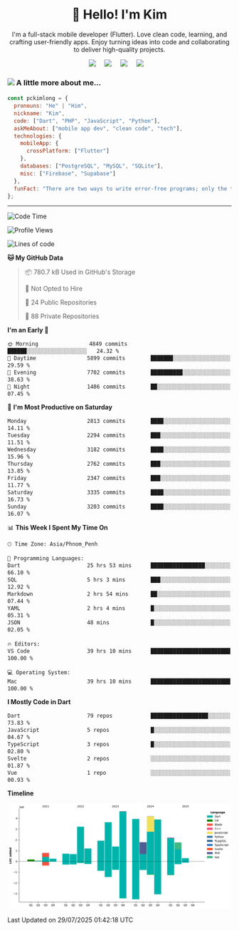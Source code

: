 <h1 align="center">👋 Hello! I'm Kim</h1>

<p align="center">
   I'm a full-stack mobile developer (Flutter). Love clean code, learning, and crafting user-friendly apps. Enjoy turning ideas into code and collaborating to deliver high-quality projects.
</p>

<p align="center">
  <a href="mailto:pochkimlong88@gmail.com"><img src="https://img.shields.io/badge/gmail-%23D14836.svg?&style=for-the-badge&logo=gmail&logoColor=white" /></a>&nbsp;&nbsp;&nbsp;&nbsp;
  <a href="https://t.me/pochkimlong/"><img src="https://img.shields.io/badge/telegram-%230077B5.svg?&style=for-the-badge&logo=telegram&logoColor=white" /></a>&nbsp;&nbsp;&nbsp;&nbsp;
  <a href="https://www.youtube.com/@PochKimlong/"><img src="https://img.shields.io/badge/youtube-%23dc2743.svg?&style=for-the-badge&logo=youtube&logoColor=white" /></a>&nbsp;&nbsp;&nbsp;&nbsp;
  <a href="https://www.tiktok.com/@pckimlong/"><img src="https://img.shields.io/badge/tiktok-%23000000.svg?&style=for-the-badge&logo=tiktok&logoColor=white" /></a>&nbsp;&nbsp;&nbsp;&nbsp;
</p>

### <img src="https://media.giphy.com/media/VgCDAzcKvsR6OM0uWg/giphy.gif" width="50"> A little more about me...  

```javascript
const pckimlong = {
  pronouns: "He" | "Him",
  nickname: "Kim",
  code: ["Dart", "PHP", "JavaScript", "Python"],
  askMeAbout: ["mobile app dev", "clean code", "tech"],
  technologies: {
    mobileApp: {
      crossPlatform: ["Flutter"]
    },
    databases: ["PostgreSQL", "MySQL", "SQLite"],
    misc: ["Firebase", "Supabase"]
  },
  funFact: "There are two ways to write error-free programs; only the third one works."
};
```
---

<!--START_SECTION:waka-->
![Code Time](http://img.shields.io/badge/Code%20Time-1%2C631%20hrs%2042%20mins-blue)

![Profile Views](http://img.shields.io/badge/Profile%20Views-0-blue)

![Lines of code](https://img.shields.io/badge/From%20Hello%20World%20I%27ve%20Written-36.5%20million%20lines%20of%20code-blue)

**🐱 My GitHub Data** 

> 📦 780.7 kB Used in GitHub's Storage 
 > 
> 🚫 Not Opted to Hire
 > 
> 📜 24 Public Repositories 
 > 
> 🔑 88 Private Repositories 
 > 
**I'm an Early 🐤** 

```text
🌞 Morning                4849 commits        ██████░░░░░░░░░░░░░░░░░░░   24.32 % 
🌆 Daytime                5899 commits        ███████░░░░░░░░░░░░░░░░░░   29.59 % 
🌃 Evening                7702 commits        ██████████░░░░░░░░░░░░░░░   38.63 % 
🌙 Night                  1486 commits        ██░░░░░░░░░░░░░░░░░░░░░░░   07.45 % 
```
📅 **I'm Most Productive on Saturday** 

```text
Monday                   2813 commits        ████░░░░░░░░░░░░░░░░░░░░░   14.11 % 
Tuesday                  2294 commits        ███░░░░░░░░░░░░░░░░░░░░░░   11.51 % 
Wednesday                3182 commits        ████░░░░░░░░░░░░░░░░░░░░░   15.96 % 
Thursday                 2762 commits        ███░░░░░░░░░░░░░░░░░░░░░░   13.85 % 
Friday                   2347 commits        ███░░░░░░░░░░░░░░░░░░░░░░   11.77 % 
Saturday                 3335 commits        ████░░░░░░░░░░░░░░░░░░░░░   16.73 % 
Sunday                   3203 commits        ████░░░░░░░░░░░░░░░░░░░░░   16.07 % 
```


📊 **This Week I Spent My Time On** 

```text
🕑︎ Time Zone: Asia/Phnom_Penh

💬 Programming Languages: 
Dart                     25 hrs 53 mins      █████████████████░░░░░░░░   66.10 % 
SQL                      5 hrs 3 mins        ███░░░░░░░░░░░░░░░░░░░░░░   12.92 % 
Markdown                 2 hrs 54 mins       ██░░░░░░░░░░░░░░░░░░░░░░░   07.44 % 
YAML                     2 hrs 4 mins        █░░░░░░░░░░░░░░░░░░░░░░░░   05.31 % 
JSON                     48 mins             █░░░░░░░░░░░░░░░░░░░░░░░░   02.05 % 

🔥 Editors: 
VS Code                  39 hrs 10 mins      █████████████████████████   100.00 % 

💻 Operating System: 
Mac                      39 hrs 10 mins      █████████████████████████   100.00 % 
```

**I Mostly Code in Dart** 

```text
Dart                     79 repos            ██████████████████░░░░░░░   73.83 % 
JavaScript               5 repos             █░░░░░░░░░░░░░░░░░░░░░░░░   04.67 % 
TypeScript               3 repos             █░░░░░░░░░░░░░░░░░░░░░░░░   02.80 % 
Svelte                   2 repos             ░░░░░░░░░░░░░░░░░░░░░░░░░   01.87 % 
Vue                      1 repo              ░░░░░░░░░░░░░░░░░░░░░░░░░   00.93 % 
```



**Timeline**

![Lines of Code chart](https://raw.githubusercontent.com/pckimlong/pckimlong/main/assets/bar_graph.png)


 Last Updated on 29/07/2025 01:42:18 UTC
<!--END_SECTION:waka-->

<!---
PochKimlong/PochKimlong is a ✨ special ✨ repository because its `README.md` (this file) appears on your GitHub profile.
You can click the Preview link to take a look at your changes.
--->
